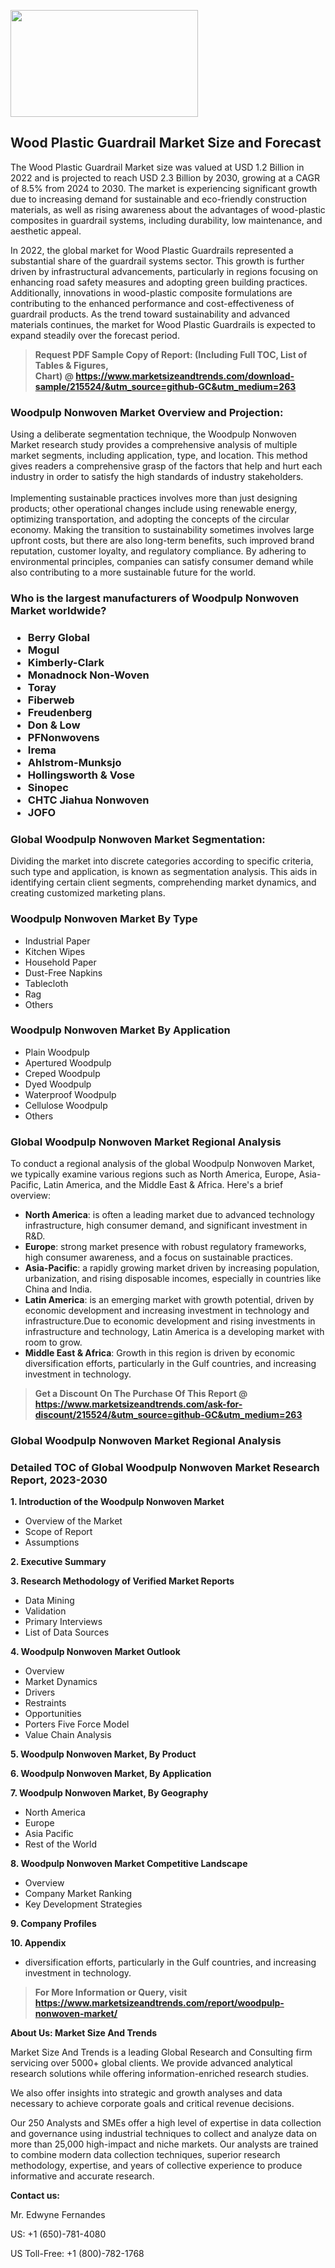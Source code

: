 <p><img class="alignnone size-medium wp-image-20088" src="https://ffe5etoiles.com/wp-content/uploads/2024/12/MST1-300x171.png" alt="" width="300" height="171" /></p><h2>Wood Plastic Guardrail Market Size and Forecast</h2><p>The Wood Plastic Guardrail Market size was valued at USD 1.2 Billion in 2022 and is projected to reach USD 2.3 Billion by 2030, growing at a CAGR of 8.5% from 2024 to 2030. The market is experiencing significant growth due to increasing demand for sustainable and eco-friendly construction materials, as well as rising awareness about the advantages of wood-plastic composites in guardrail systems, including durability, low maintenance, and aesthetic appeal.</p><p>In 2022, the global market for Wood Plastic Guardrails represented a substantial share of the guardrail systems sector. This growth is further driven by infrastructural advancements, particularly in regions focusing on enhancing road safety measures and adopting green building practices. Additionally, innovations in wood-plastic composite formulations are contributing to the enhanced performance and cost-effectiveness of guardrail products. As the trend toward sustainability and advanced materials continues, the market for Wood Plastic Guardrails is expected to expand steadily over the forecast period.</p></p><blockquote id="" class=""><strong>Request PDF Sample Copy of Report: (Including Full TOC, List of Tables &amp; Figures, Chart)&nbsp;@&nbsp;<strong><a href="https://www.marketsizeandtrends.com/download-sample/215524/&utm_source=github-GC&utm_medium=263" target="_blank">https://www.marketsizeandtrends.com/download-sample/215524/&utm_source=github-GC&utm_medium=263</a></strong></strong></blockquote><h3 id="" class="">Woodpulp Nonwoven Market&nbsp;Overview and Projection:</h3><p id="" class="">Using a deliberate segmentation technique, the Woodpulp Nonwoven Market research study provides a comprehensive analysis of multiple market segments, including application, type, and location. This method gives readers a comprehensive grasp of the factors that help and hurt each industry in order to satisfy the high standards of industry stakeholders. <br /> <br />Implementing sustainable practices involves more than just designing products; other operational changes include using renewable energy, optimizing transportation, and adopting the concepts of the circular economy. Making the transition to sustainability sometimes involves large upfront costs, but there are also long-term benefits, such improved brand reputation, customer loyalty, and regulatory compliance. By adhering to environmental principles, companies can satisfy consumer demand while also contributing to a more sustainable future for the world.</p><h3 id="" class="">Who is the largest manufacturers of&nbsp;Woodpulp Nonwoven Market worldwide?</h3><h3 class=""><p><ul><li>Berry Global </li><li> Mogul </li><li> Kimberly-Clark </li><li> Monadnock Non-Woven </li><li> Toray </li><li> Fiberweb </li><li> Freudenberg </li><li> Don & Low </li><li> PFNonwovens </li><li> Irema </li><li> Ahlstrom-Munksjo </li><li> Hollingsworth & Vose </li><li> Sinopec </li><li> CHTC Jiahua Nonwoven </li><li> JOFO</li></ul></p></h3><h3 id="" class="">Global&nbsp;Woodpulp Nonwoven Market Segmentation:</h3><p id="" class="">Dividing the market into discrete categories according to specific criteria, such type and application, is known as segmentation analysis. This aids in identifying certain client segments, comprehending market dynamics, and creating customized marketing plans.</p><h3 id="" class="">Woodpulp Nonwoven Market&nbsp;By Type</h3><p><p><ul><li>Industrial Paper</li><li> Kitchen Wipes</li><li> Household Paper</li><li> Dust-Free Napkins</li><li> Tablecloth</li><li> Rag</li><li> Others</p></li></ul></p></p><h3 id="" class="">Woodpulp Nonwoven Market&nbsp;By Application</h3><p class=""><p><ul><li>Plain Woodpulp</li><li> Apertured Woodpulp</li><li> Creped Woodpulp</li><li> Dyed Woodpulp</li><li> Waterproof Woodpulp</li><li> Cellulose Woodpulp</li><li> Others</li></ul></p></p><h3 id="" class="">Global Woodpulp Nonwoven Market Regional Analysis</h3><p id="" class="">To conduct a regional analysis of the global Woodpulp Nonwoven Market, we typically examine various regions such as North America, Europe, Asia-Pacific, Latin America, and the Middle East &amp; Africa. Here's a brief overview:</p><ul><li><strong>North America</strong>: is often a leading market due to advanced technology infrastructure, high consumer demand, and significant investment in R&amp;D.</li><li><strong>Europe</strong>: strong market presence with robust regulatory frameworks, high consumer awareness, and a focus on sustainable practices.</li><li><strong>Asia-Pacific</strong>: a rapidly growing market driven by increasing population, urbanization, and rising disposable incomes, especially in countries like China and India.</li><li><strong>Latin America</strong>: is an emerging market with growth potential, driven by economic development and increasing investment in technology and infrastructure.Due to economic development and rising investments in infrastructure and technology, Latin America is a developing market with room to grow.</li><li><strong>Middle East &amp; Africa</strong>: Growth in this region is driven by economic diversification efforts, particularly in the Gulf countries, and increasing investment in technology.</li></ul><blockquote id="" class=""><strong>Get a Discount On The Purchase Of This Report @ <strong><a href="https://www.marketsizeandtrends.com/ask-for-discount/215524/&utm_source=github-GC&utm_medium=263" target="_blank">https://www.marketsizeandtrends.com/ask-for-discount/215524/&utm_source=github-GC&utm_medium=263</a></strong></strong></blockquote><h3 id="" class="">Global Woodpulp Nonwoven Market Regional Analysis</h3><h3 id="" class="">Detailed TOC of Global Woodpulp Nonwoven Market Research Report, 2023-2030</h3><p id="" class=""><strong>1. Introduction of the Woodpulp Nonwoven Market</strong></p><ul><li>Overview of the Market</li><li>Scope of Report</li><li>Assumptions</li></ul><p id="" class=""><strong>2. Executive Summary</strong></p><p id="" class=""><strong>3. Research Methodology of Verified Market Reports</strong></p><ul><li>Data Mining</li><li>Validation</li><li>Primary Interviews</li><li>List of Data Sources</li></ul><p id="" class=""><strong>4. Woodpulp Nonwoven Market Outlook</strong></p><ul><li>Overview</li><li>Market Dynamics</li><li>Drivers</li><li>Restraints</li><li>Opportunities</li><li>Porters Five Force Model</li><li>Value Chain Analysis</li></ul><p id="" class=""><strong>5. Woodpulp Nonwoven Market, By Product</strong></p><p id="" class=""><strong>6. Woodpulp Nonwoven Market, By Application</strong></p><p id="" class=""><strong>7. Woodpulp Nonwoven Market, By Geography</strong></p><ul><li>North America</li><li>Europe</li><li>Asia Pacific</li><li>Rest of the World</li></ul><p id="" class=""><strong>8. Woodpulp Nonwoven Market Competitive Landscape</strong></p><ul><li>Overview</li><li>Company Market Ranking</li><li>Key Development Strategies</li></ul><p id="" class=""><strong>9. Company Profiles</strong></p><p id="" class=""><strong>10. Appendix</strong></p><ul><li>diversification efforts, particularly in the Gulf countries, and increasing investment in technology.</li></ul><blockquote id="" class=""><strong>For More Information or Query, visit <strong><strong><a href="https://www.marketsizeandtrends.com/report/woodpulp-nonwoven-market/" target="_blank">https://www.marketsizeandtrends.com/report/woodpulp-nonwoven-market/</a></strong></strong></strong></blockquote><p id="" class=""><strong>About Us: Market Size And Trends</strong></p><p id="" class="">Market Size And Trends is a leading Global Research and Consulting firm servicing over 5000+ global clients. We provide advanced analytical research solutions while offering information-enriched research studies.</p><p id="" class="">We also offer insights into strategic and growth analyses and data necessary to achieve corporate goals and critical revenue decisions.</p><p id="" class="">Our 250 Analysts and SMEs offer a high level of expertise in data collection and governance using industrial techniques to collect and analyze data on more than 25,000 high-impact and niche markets. Our analysts are trained to combine modern data collection techniques, superior research methodology, expertise, and years of collective experience to produce informative and accurate research.</p><p id="" class=""><strong>Contact us:</strong></p><p id="" class="">Mr. Edwyne Fernandes</p><p id="" class="">US: +1 (650)-781-4080</p><p id="" class="">US Toll-Free: +1 (800)-782-1768</p>
